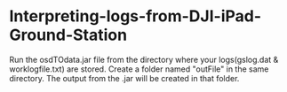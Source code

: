 # Interpreting-logs-from-DJI-iPad-Ground-Station

Run the osdTOdata.jar file from the directory where your logs(gslog.dat & worklogfile.txt) are stored. Create a folder named "outFile" in the same directory. The output from the .jar will be created in that folder.
